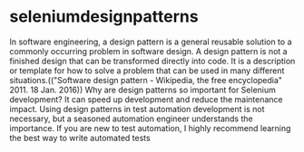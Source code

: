 # seleniumdesignpatterns
In software engineering, a design pattern is a general reusable solution to a commonly occurring problem in software design. A design pattern is not a finished design that can be transformed directly into code. It is a description or template for how to solve a problem that can be used in many different situations.(("Software design pattern - Wikipedia, the free encyclopedia" 2011. 18 Jan. 2016)) Why are design patterns so important for Selenium development? It can speed up development and reduce the maintenance impact. Using design patterns in test automation development is not necessary, but a seasoned automation engineer understands the importance. If you are new to test automation, I highly recommend learning the best way to write automated tests
